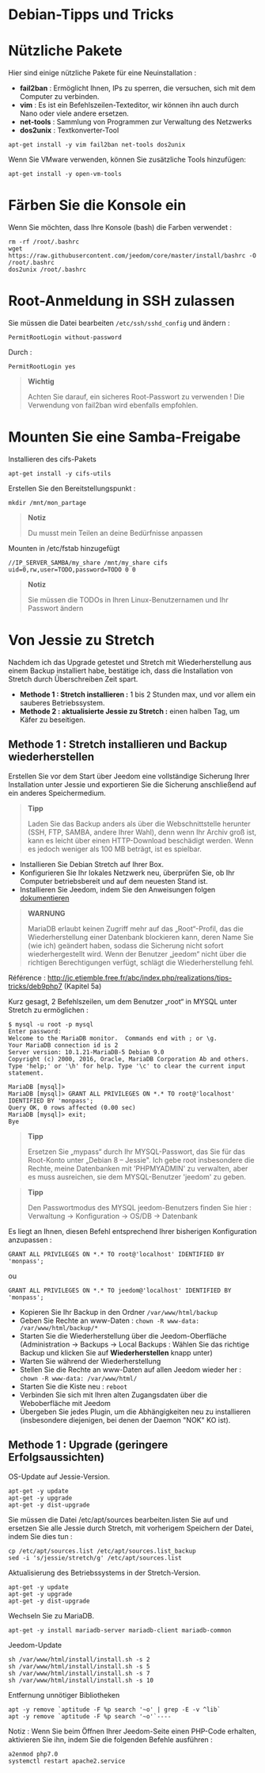 # Debian-Tipps und Tricks

# Nützliche Pakete

Hier sind einige nützliche Pakete für eine Neuinstallation :

-   **fail2ban** : Ermöglicht Ihnen, IPs zu sperren, die versuchen, sich mit dem Computer zu verbinden.
-   **vim** : Es ist ein Befehlszeilen-Texteditor, wir können ihn auch durch Nano oder viele andere ersetzen.
-   **net-tools** : Sammlung von Programmen zur Verwaltung des Netzwerks
-   **dos2unix** : Textkonverter-Tool

``apt-get install -y vim fail2ban net-tools dos2unix``

Wenn Sie VMware verwenden, können Sie zusätzliche Tools hinzufügen:

``apt-get install -y open-vm-tools``

# Färben Sie die Konsole ein

Wenn Sie möchten, dass Ihre Konsole (bash) die Farben verwendet :

````
rm -rf /root/.bashrc
wget https://raw.githubusercontent.com/jeedom/core/master/install/bashrc -O /root/.bashrc
dos2unix /root/.bashrc
````

# Root-Anmeldung in SSH zulassen

Sie müssen die Datei bearbeiten ``/etc/ssh/sshd_config`` und ändern :

``PermitRootLogin without-password``

Durch :

``PermitRootLogin yes``

> **Wichtig**
>
> Achten Sie darauf, ein sicheres Root-Passwort zu verwenden ! Die Verwendung von fail2ban wird ebenfalls empfohlen.

# Mounten Sie eine Samba-Freigabe

Installieren des cifs-Pakets

``apt-get install -y cifs-utils``

Erstellen Sie den Bereitstellungspunkt :

``mkdir /mnt/mon_partage``

> **Notiz**
>
> Du musst mein Teilen an deine Bedürfnisse anpassen

Mounten in /etc/fstab hinzugefügt

    //IP_SERVER_SAMBA/my_share /mnt/my_share cifs uid=0,rw,user=TODO,password=TODO 0 0

> **Notiz**
>
> Sie müssen die TODOs in Ihren Linux-Benutzernamen und Ihr Passwort ändern

# Von Jessie zu Stretch

Nachdem ich das Upgrade getestet und Stretch mit Wiederherstellung aus einem Backup installiert habe, bestätige ich, dass die Installation von Stretch durch Überschreiben Zeit spart.

-   **Methode 1 : Stretch installieren :** 1 bis 2 Stunden max, und vor allem ein sauberes Betriebssystem.
-   **Methode 2 : aktualisierte Jessie zu Stretch :** einen halben Tag, um Käfer zu beseitigen.

## Methode 1 : Stretch installieren und Backup wiederherstellen

Erstellen Sie vor dem Start über Jeedom eine vollständige Sicherung Ihrer Installation unter Jessie und exportieren Sie die Sicherung anschließend auf ein anderes Speichermedium.

> **Tipp**
>
> Laden Sie das Backup anders als über die Webschnittstelle herunter (SSH, FTP, SAMBA, andere Ihrer Wahl), denn wenn Ihr Archiv groß ist, kann es leicht über einen HTTP-Download beschädigt werden. Wenn es jedoch weniger als 100 MB beträgt, ist es spielbar.

-   Installieren Sie Debian Stretch auf Ihrer Box.
-   Konfigurieren Sie Ihr lokales Netzwerk neu, überprüfen Sie, ob Ihr Computer betriebsbereit und auf dem neuesten Stand ist.
-   Installieren Sie Jeedom, indem Sie den Anweisungen folgen [dokumentieren](https://github.com/jeedom/documentation/blob/master/installation/de_DE/other.asciidoc)

>**WARNUNG**
>
>MariaDB erlaubt keinen Zugriff mehr auf das „Root“-Profil, das die Wiederherstellung einer Datenbank blockieren kann, deren Name Sie (wie ich) geändert haben, sodass die Sicherung nicht sofort wiederhergestellt wird. Wenn der Benutzer „jeedom“ nicht über die richtigen Berechtigungen verfügt, schlägt die Wiederherstellung fehl.

Référence : <http://jc.etiemble.free.fr/abc/index.php/realizations/tips-tricks/deb9php7> (Kapitel 5a)

Kurz gesagt, 2 Befehlszeilen, um dem Benutzer „root“ in MYSQL unter Stretch zu ermöglichen :

````
$ mysql -u root -p mysql
Enter password:
Welcome to the MariaDB monitor.  Commands end with ; or \g.
Your MariaDB connection id is 2
Server version: 10.1.21-MariaDB-5 Debian 9.0
Copyright (c) 2000, 2016, Oracle, MariaDB Corporation Ab and others.
Type 'help;' or '\h' for help. Type '\c' to clear the current input statement.

MariaDB [mysql]>
MariaDB [mysql]> GRANT ALL PRIVILEGES ON *.* TO root@'localhost' IDENTIFIED BY 'monpass';
Query OK, 0 rows affected (0.00 sec)
MariaDB [mysql]> exit;
Bye
````

> **Tipp**
>
> Ersetzen Sie „mypass“ durch Ihr MYSQL-Passwort, das Sie für das Root-Konto unter „Debian 8 – Jessie". Ich gebe root insbesondere die Rechte, meine Datenbanken mit 'PHPMYADMIN' zu verwalten, aber es muss ausreichen, sie dem MYSQL-Benutzer 'jeedom' zu geben.

> **Tipp**
>
> Den Passwortmodus des MYSQL jeedom-Benutzers finden Sie hier : Verwaltung → Konfiguration → OS/DB → Datenbank

Es liegt an Ihnen, diesen Befehl entsprechend Ihrer bisherigen Konfiguration anzupassen :

``GRANT ALL PRIVILEGES ON *.* TO root@'localhost' IDENTIFIED BY 'monpass';``

ou

``GRANT ALL PRIVILEGES ON *.* TO jeedom@'localhost' IDENTIFIED BY 'monpass';``

-   Kopieren Sie Ihr Backup in den Ordner ``/var/www/html/backup``
-   Geben Sie Rechte an www-Daten : ``chown -R www-data: /var/www/html/backup/*``
-   Starten Sie die Wiederherstellung über die Jeedom-Oberfläche (Administration → Backups → Local Backups : Wählen Sie das richtige Backup und klicken Sie auf **Wiederherstellen** knapp unter)
-   Warten Sie während der Wiederherstellung
-   Stellen Sie die Rechte an www-Daten auf allen Jeedom wieder her : ``chown -R www-data: /var/www/html/``
-   Starten Sie die Kiste neu : `reboot`
-   Verbinden Sie sich mit Ihren alten Zugangsdaten über die Weboberfläche mit Jeedom
-   Übergeben Sie jedes Plugin, um die Abhängigkeiten neu zu installieren (insbesondere diejenigen, bei denen der Daemon "NOK" KO ist).

## Methode 1 : Upgrade (geringere Erfolgsaussichten)

OS-Update auf Jessie-Version.

````
apt-get -y update
apt-get -y upgrade
apt-get -y dist-upgrade
````

Sie müssen die Datei /etc/apt/sources bearbeiten.listen Sie auf und ersetzen Sie alle Jessie durch Stretch, mit vorherigem Speichern der Datei, indem Sie dies tun :

````
cp /etc/apt/sources.list /etc/apt/sources.list_backup
sed -i 's/jessie/stretch/g' /etc/apt/sources.list
````

Aktualisierung des Betriebssystems in der Stretch-Version.

````
apt-get -y update
apt-get -y upgrade
apt-get -y dist-upgrade
````

Wechseln Sie zu MariaDB.

``apt-get -y install mariadb-server mariadb-client mariadb-common``

Jeedom-Update

````
sh /var/www/html/install/install.sh -s 2
sh /var/www/html/install/install.sh -s 5
sh /var/www/html/install/install.sh -s 7
sh /var/www/html/install/install.sh -s 10
````

Entfernung unnötiger Bibliotheken

````
apt -y remove `aptitude -F %p search '~o' | grep -E -v ^lib`
apt -y remove `aptitude -F %p search '~o'`----
````

Notiz : Wenn Sie beim Öffnen Ihrer Jeedom-Seite einen PHP-Code erhalten, aktivieren Sie ihn, indem Sie die folgenden Befehle ausführen :

````
a2enmod php7.0
systemctl restart apache2.service
````
